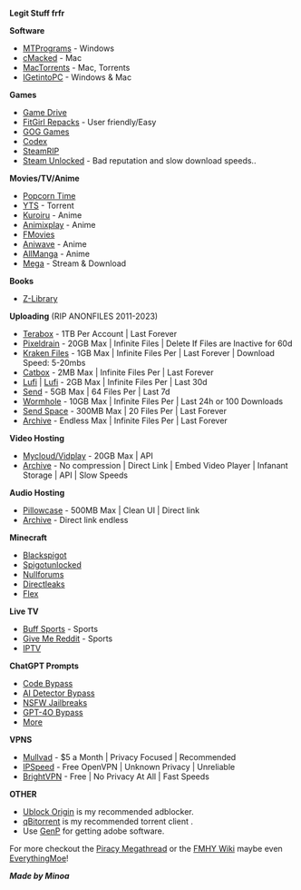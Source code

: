 **Legit Stuff frfr**

**Software**
- [MTPrograms](https://programs.themicrotech.net/) - Windows
- [cMacked](https://cmacked.com/) - Mac
- [MacTorrents](https://www.torrentmac.net/) - Mac, Torrents
- [IGetintoPC](https://igetintopc.com) - Windows & Mac

**Games**
- [Game Drive](https://gamedrive.org/)
- [FitGirl Repacks](https://fitgirl-repacks.site/) - User friendly/Easy
- [GOG Games](https://gog-games.to/)
- [Codex](https://skidrowcodex.net/)
- [SteamRIP](https://steamrip.com)
- [Steam Unlocked](https://steamunlocked.net) - Bad reputation and slow download speeds..

**Movies/TV/Anime**
- [Popcorn Time](https://github.com/popcorn-official/popcorn-desktop)
- [YTS](https://yts.mx/) - Torrent
- [Kuroiru](https://kuroiru.co/) - Anime
- [Animixplay](https://animixplay.tube/) - Anime
- [FMovies](https://fmoviesz.to)
- [Aniwave](https://aniwave.to/) - Anime
- [AllManga](https://allmanga.to/) - Anime
- [Mega](https://mega.nz/folder/Pt8AHLAC#tAte3gNlNossthoHiSCL5w/folder/3kcSSDzD) - Stream & Download

**Books**
- [Z-Library](https://singlelogin.re/)

**Uploading** (RIP ANONFILES 2011-2023)
- [Terabox](https://terabox.com) - 1TB Per Account | Last Forever
- [Pixeldrain](https://pixeldrain.com/) - 20GB Max | Infinite Files | Delete If Files are Inactive for 60d
- [Kraken Files](https://krakenfiles.com/) - 1GB Max | Infinite Files Per | Last Forever | Download Speed: 5-20mbs
- [Catbox](https://catbox.moe/) - 2MB Max | Infinite Files Per | Last Forever
- [Lufi](https://upload.disroot.org/) | [Lufi](https://lufi.ethibox.fr/) - 2GB Max | Infinite Files Per | Last 30d
- [Send](https://send.zcyph.cc/) - 5GB Max | 64 Files Per | Last 7d
- [Wormhole](https://wormhole.app/) - 10GB Max | Infinite Files Per | Last 24h or 100 Downloads
- [Send Space](https://sendspace.com/) - 300MB Max | 20 Files Per | Last Forever
- [Archive](https://archive.org) - Endless Max | Infinite Files Per | Last Forever

**Video Hosting**
- [Mycloud/Vidplay](https://vidplay.online/) - 20GB Max | API
- [Archive](https://archive.org) - No compression | Direct Link | Embed Video Player | Infanant Storage | API | Slow Speeds

**Audio Hosting**
- [Pillowcase](https://pillowcase.su/) - 500MB Max | Clean UI | Direct link
- [Archive](https://archive.org) - Direct link endless

**Minecraft**
- [Blackspigot](https://www.blackspigot.com/)
- [Spigotunlocked](https://spigotunlocked.org/)
- [Nullforums](https://nullforums.net/)
- [Directleaks](https://directleaks.net/) 
- [Flex](https://flexleaks.net/)

**Live TV**
- [Buff Sports](https://buffsportshub.stream/) - Sports
- [Give Me Reddit](https://givemereddit.eu/) - Sports
- [IPTV](https://github.com/M1noa/multi-m3u/blob/main/IPTV%20Sources.txt)

**ChatGPT Prompts**
- [Code Bypass](/ChatGPT/CodeBypass)
- [AI Detector Bypass](/ChatGPT/AntiAI-Bypass)
- [NSFW Jailbreaks](https://www.reddit.com/r/ChatGPTJailbreak/comments/1dzj8hu/ultimate_nsfw_jailbreaks/)
- [GPT-4O Bypass](/ChatGPT/GPT-4O)
- [More](https://github.com/elder-plinius/L1B3RT45/tree/main)

**VPNS**
- [Mullvad](https://mullvad.net/) - $5 a Month | Privacy Focused | Recommended
- [IPSpeed](https://ipspeed.info/freevpn_openvpn.php) - Free OpenVPN | Unknown Privacy | Unreliable
- [BrightVPN](https://brightvpn.com/) - Free | No Privacy At All | Fast Speeds

**OTHER**
- [Ublock Origin](https://ublock.org) is my recommended adblocker.
- [qBitorrent](https://www.qbittorrent.org/) is my recommended torrent client .
- Use [GenP](https://minoa.is-a-femboy.lol/s/mfwuwlzohh) for getting adobe software.


For more checkout the [Piracy Megathread](https://rentry.co/megathread) or the [FMHY Wiki](https://fmhy.net/beginners-guide) maybe even [EverythingMoe](https://everythingmoe.com/)!

***Made by Minoa***
